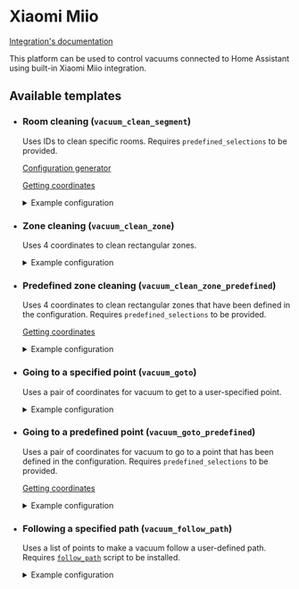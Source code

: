# Xiaomi Miio

[Integration's documentation](https://www.home-assistant.io/integrations/xiaomi_miio/#xiaomi-mi-robot-vacuum)

This platform can be used to control vacuums connected to Home Assistant using built-in Xiaomi Miio integration.

## Available templates

* ### Room cleaning (`vacuum_clean_segment`)

  Uses IDs to clean specific rooms. Requires `predefined_selections` to be provided.

  [Configuration generator](https://github.com/PiotrMachowski/lovelace-xiaomi-vacuum-map-card/discussions/317)

  [Getting coordinates](https://github.com/PiotrMachowski/lovelace-xiaomi-vacuum-map-card/discussions/318)

  <details>
  <summary>Example configuration</summary>

  ```yaml
  map_modes:
    - template: vacuum_clean_segment
      predefined_selections:
        - id: 14
          outline: [[ 21458, 32131 ], [ 24235, 32152 ], [ 24194, 27409 ], [ 23181, 27409 ]]
          label:
            text: "Bedroom"
            x: 22932
            y: 30339
            offset_y: 35
          icon:
            name: "mdi:bed"
            x: 22932
            y: 30339
        - id: 19
          outline: [[ 21478, 27237 ], [ 23048, 27250 ], [ 23061, 25655 ], [ 21478, 25680 ]]
          label:
            text: "Bathroom"
            x: 22282
            y: 26496
            offset_y: 35
          icon:
            name: "mdi:shower"
            x: 22282
            y: 26496
  ```
  
  </details>

* ### Zone cleaning (`vacuum_clean_zone`)

  Uses 4 coordinates to clean rectangular zones.

  <details>
  <summary>Example configuration</summary>
  
  ```yaml
  map_modes:
    - template: vacuum_clean_zone
  ```
  
  </details>

* ### Predefined zone cleaning (`vacuum_clean_zone_predefined`)

  Uses 4 coordinates to clean rectangular zones that have been defined in the configuration. Requires `predefined_selections` to be provided.
  
  [Getting coordinates](https://github.com/PiotrMachowski/lovelace-xiaomi-vacuum-map-card/discussions/318)
  
  <details>
  <summary>Example configuration</summary>
  
  ```yaml
  map_modes:
    - template: vacuum_clean_zone_predefined
      predefined_selections:
        - zones: [[ 21485, 28767, 24236, 32131 ], [ 23217, 27379, 24216, 28737 ]]
          label:
            text: "Bedroom"
            x: 22932
            y: 30339
            offset_y: 35
          icon:
            name: "mdi:bed"
            x: 22932
            y: 30339
        - zones: [[ 27782, 27563, 29678, 29369 ]]
          label:
            text: "Kitchen"
            x: 28760
            y: 28403
            offset_y: 35
          icon:
            name: "mdi:pot-mix"
            x: 28760
            y: 28403
  ```
  
  </details>

* ### Going to a specified point (`vacuum_goto`)

  Uses a pair of coordinates for vacuum to get to a user-specified point.
  
  <details>
  <summary>Example configuration</summary>
  
  ```yaml
  map_modes:
    - template: vacuum_goto
  ```
  
  </details>

* ### Going to a predefined point (`vacuum_goto_predefined`)

  Uses a pair of coordinates for vacuum to go to a point that has been defined in the configuration. Requires `predefined_selections` to be provided.
  
  [Getting coordinates](https://github.com/PiotrMachowski/lovelace-xiaomi-vacuum-map-card/discussions/318)
  
  <details>
  <summary>Example configuration</summary>
  
  ```yaml
  map_modes:
    - template: vacuum_goto_predefined
      predefined_selections:
        - position: [ 28006, 28036 ]
          label:
            text: "Emptying"
            x: 28006
            y: 28036
            offset_y: 35
          icon:
            name: "mdi:broom"
            x: 28006
            y: 28036
        - position: [ 32143, 26284 ]
          label:
            text: "Sofa"
            x: 32143
            y: 26284
            offset_y: 35
          icon:
            name: "mdi:sofa"
            x: 32143
            y: 26284
  ```
  
  </details>

* ### Following a specified path (`vacuum_follow_path`)

  Uses a list of points to make a vacuum follow a user-defined path. Requires [`follow_path`](/docs/follow_path.yaml) script to be installed.
  
  <details>
  <summary>Example configuration</summary>
  
  ```yaml
  map_modes:
    - template: vacuum_follow_path
  ```
  
  </details>
